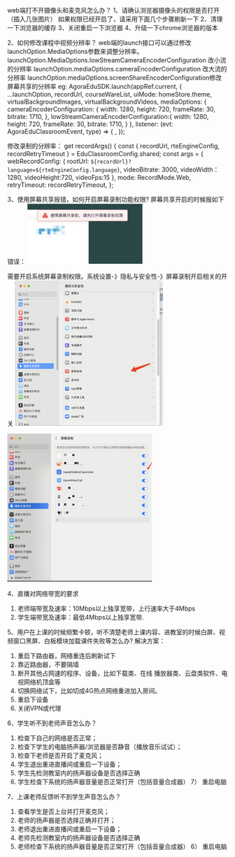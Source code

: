 web端打不开摄像头和麦克风怎么办？
1、请确认浏览器摄像头的权限是否打开
（插入几张图片）
如果权限已经开启了，请采用下面几个步骤刷新一下
2、清理一下浏览器的缓存
3、关闭重启一下浏览器
4、升级一下chrome浏览器的版本


2、如何修改课程中视频分辨率？
web端的launch接口可以通过修改launchOption.MediaOptions参数来调整分辨率。
launchOption.MediaOptions.lowStreamCameraEncoderConfiguration 改小流的分辨率
launchOption.mediaOptions.cameraEncoderConfiguration 改大流的分辨率
launchOption.mediaOptions.screenShareEncoderConfiguration修改屏幕共享的分辨率
eg:
    AgoraEduSDK.launch(appRef.current, {
        ...launchOption,
        recordUrl,
        courseWareList,
        uiMode: homeStore.theme,
        virtualBackgroundImages,
        virtualBackgroundVideos,
        mediaOptions: {
        cameraEncoderConfiguration: {
            width: 1280,
            height: 720,
            frameRate: 30,
            bitrate: 1710,
        },
        lowStreamCameraEncoderConfiguration:{
            width: 1280,
            height: 720,
            frameRate: 30,
            bitrate: 1710,
        }
        },
        listener: (evt: AgoraEduClassroomEvent, type) => {
        ,
    });

修改录制的分辨率：
get recordArgs() {
const { recordUrl, rteEngineConfig, recordRetryTimeout } = EduClassroomConfig.shared;
const args = {
    webRecordConfig: {
    rootUrl: `${recordUrl}?language=${rteEngineConfig.language}`,
        videoBitrate: 3000,
        videoWidth：1280,
        videoHeight:720,
        videoFps:15
    },
    mode: RecordMode.Web,
    retryTimeout: recordRetryTimeout,
};


3、使用屏幕共享报错，如何开启屏幕录制功能权限?
屏幕共享开启的时候报如下错误：
<img src="./images/screen_share_error.png" style="zoom: 33%;" />


需要开启系统屏幕录制权限。系统设置-》隐私与安全性-》屏幕录制开启相关的开关
<img src="./images/screen_share_setting.png" style="zoom: 33%;" />

<img src="./images/screenshare_turn_on.png" style="zoom: 33%;" />


4、直播对网络带宽的要求
1)  老师端带宽及速率：10Mbps以上独享宽带，上行速率大于4Mbps
2)  学生端带宽及速率：最低4Mbps以上独享宽带.


5、用户在上课的时候频繁卡顿，听不清楚老师上课内容、进教室的时候白屏、视频窗口黑屏、白板模块加载课件失败等怎么办?
解决方案：
1)   重启下路由器，网络重连后刷新试下
2)   靠近路由器，不要隔墙
3)   断开其他占网速的程序、设备，比如下载类、在线 播放器类、云盘类软件、电视网络机顶盒等
4)   切换网络试下，比如切成4G热点网络重进加入房间。
5)   重启下设备
6)   关闭VPN或代理



6、学生听不到老师声音怎么办？
1)   检查下自己的网络是否正常；
2)   检查下学生的电脑扬声器/浏览器是否静音（播放音乐试试）；
3)   检查下老师是否开启了麦克风；
4)   学生退出重进直播间或重启一下设备；
5)   学生先检测教室内的扬声器设备是否选择正确
6)   学生检查下系统的扬声器音量是否正常打开（包括音量合成器）
7）   重启电脑


7、上课老师反馈听不到学生声音怎么办？
1)   查看学生是否上台并打开麦克风；
2)   老师的扬声器是否选择正确并打开；
3)   老师退出重进直播间或重启一下设备；
4)   老师先检测教室内的扬声器设备是否选择正确
5)   老师检查下系统的扬声器音量是否正常打开（包括音量合成器）
6）   重启电脑


